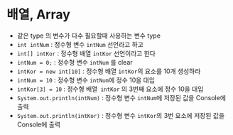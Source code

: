 # 배열, Array
* 같은 type 의 변수가 다수 필요할때 사용하는 변수 type
* ```int intNum``` : 정수형 변수 ```intNum``` 선언라고 하고
* ```int[] intKor``` : 정수형 배열 ```intKor``` 선언이라고 한다
* ```intNum = 0;``` : 정수형 변수 ```intNum``` 를 clear
* ```intKor = new int[10]``` : 정수형 배열 ```intKor```의 요소를 10개 생성하라
*  ```intNum = 10``` : 정수형 변수 ```intNum```에 정수 10을 대입
* ```intKor[3] = 10``` :  정수형 배열``` intKor``` 의 3번째 요소에
정수 10을 대입
* ```System.out.println(intNum)``` : 정수형 변수 	```intNum```에
저장된 값을 Console에 출력
*  ```System.out.println(intKor)``` : 정수형 변수 ```intKor```의 3번 요소에 저장된 값을 Console에 출력
